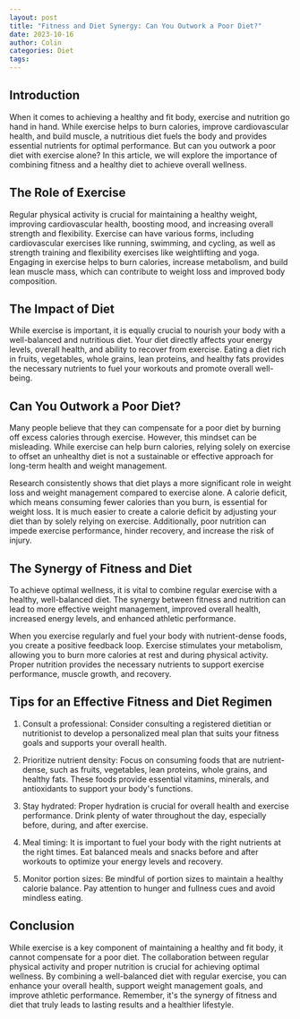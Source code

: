 ```yaml
---
layout: post
title: "Fitness and Diet Synergy: Can You Outwork a Poor Diet?"
date: 2023-10-16
author: Colin
categories: Diet
tags: 
---
```


## Introduction

When it comes to achieving a healthy and fit body, exercise and nutrition go hand in hand. While exercise helps to burn calories, improve cardiovascular health, and build muscle, a nutritious diet fuels the body and provides essential nutrients for optimal performance. But can you outwork a poor diet with exercise alone? In this article, we will explore the importance of combining fitness and a healthy diet to achieve overall wellness.

## The Role of Exercise

Regular physical activity is crucial for maintaining a healthy weight, improving cardiovascular health, boosting mood, and increasing overall strength and flexibility. Exercise can have various forms, including cardiovascular exercises like running, swimming, and cycling, as well as strength training and flexibility exercises like weightlifting and yoga. Engaging in exercise helps to burn calories, increase metabolism, and build lean muscle mass, which can contribute to weight loss and improved body composition.

## The Impact of Diet

While exercise is important, it is equally crucial to nourish your body with a well-balanced and nutritious diet. Your diet directly affects your energy levels, overall health, and ability to recover from exercise. Eating a diet rich in fruits, vegetables, whole grains, lean proteins, and healthy fats provides the necessary nutrients to fuel your workouts and promote overall well-being.

## Can You Outwork a Poor Diet?

Many people believe that they can compensate for a poor diet by burning off excess calories through exercise. However, this mindset can be misleading. While exercise can help burn calories, relying solely on exercise to offset an unhealthy diet is not a sustainable or effective approach for long-term health and weight management.

Research consistently shows that diet plays a more significant role in weight loss and weight management compared to exercise alone. A calorie deficit, which means consuming fewer calories than you burn, is essential for weight loss. It is much easier to create a calorie deficit by adjusting your diet than by solely relying on exercise. Additionally, poor nutrition can impede exercise performance, hinder recovery, and increase the risk of injury.

## The Synergy of Fitness and Diet

To achieve optimal wellness, it is vital to combine regular exercise with a healthy, well-balanced diet. The synergy between fitness and nutrition can lead to more effective weight management, improved overall health, increased energy levels, and enhanced athletic performance.

When you exercise regularly and fuel your body with nutrient-dense foods, you create a positive feedback loop. Exercise stimulates your metabolism, allowing you to burn more calories at rest and during physical activity. Proper nutrition provides the necessary nutrients to support exercise performance, muscle growth, and recovery.

## Tips for an Effective Fitness and Diet Regimen

1. Consult a professional: Consider consulting a registered dietitian or nutritionist to develop a personalized meal plan that suits your fitness goals and supports your overall health.

2. Prioritize nutrient density: Focus on consuming foods that are nutrient-dense, such as fruits, vegetables, lean proteins, whole grains, and healthy fats. These foods provide essential vitamins, minerals, and antioxidants to support your body's functions.

3. Stay hydrated: Proper hydration is crucial for overall health and exercise performance. Drink plenty of water throughout the day, especially before, during, and after exercise.

4. Meal timing: It is important to fuel your body with the right nutrients at the right times. Eat balanced meals and snacks before and after workouts to optimize your energy levels and recovery.

5. Monitor portion sizes: Be mindful of portion sizes to maintain a healthy calorie balance. Pay attention to hunger and fullness cues and avoid mindless eating.

## Conclusion

While exercise is a key component of maintaining a healthy and fit body, it cannot compensate for a poor diet. The collaboration between regular physical activity and proper nutrition is crucial for achieving optimal wellness. By combining a well-balanced diet with regular exercise, you can enhance your overall health, support weight management goals, and improve athletic performance. Remember, it's the synergy of fitness and diet that truly leads to lasting results and a healthier lifestyle.